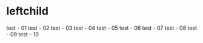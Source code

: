 leftchild
=========

test - 01
test - 02
test - 03
test - 04
test - 05
test - 06
test - 07
test - 08
test - 09
test - 10
